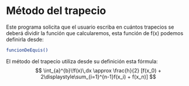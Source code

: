 # Método del trapecio

Este programa solicita que el usuario escriba en cuántos trapecios se deberá dividir la función que calcularemos, esta función de f(x) podemos definirla desde:

```sh
funcionDeEquis()
```

El método del trapecio utiliza desde su definición esta fórmula:
$$ \int_{a}^{b}\!f(x)\,dx \approx \frac{h}{2} [f(x_0) + 2\displaystyle\sum_{i=1}^{n-1}f(x_i) + f(x_n)] $$